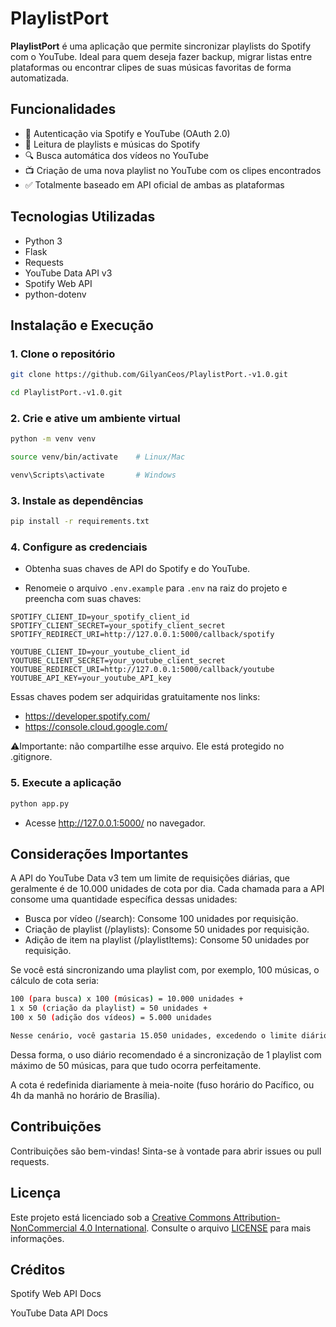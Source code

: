 # PlaylistPort

**PlaylistPort** é uma aplicação que permite sincronizar playlists do Spotify com o YouTube. Ideal para quem deseja fazer backup, migrar listas entre plataformas ou encontrar clipes de suas músicas favoritas de forma automatizada.

## Funcionalidades

- 🔐 Autenticação via Spotify e YouTube (OAuth 2.0)
- 📂 Leitura de playlists e músicas do Spotify
- 🔍 Busca automática dos vídeos no YouTube
- 📺 Criação de uma nova playlist no YouTube com os clipes encontrados
- ✅ Totalmente baseado em API oficial de ambas as plataformas

## Tecnologias Utilizadas

- Python 3
- Flask
- Requests
- YouTube Data API v3
- Spotify Web API
- python-dotenv

## Instalação e Execução

### 1. Clone o repositório

```bash
git clone https://github.com/GilyanCeos/PlaylistPort.-v1.0.git

cd PlaylistPort.-v1.0.git
```
### 2. Crie e ative um ambiente virtual

```bash
python -m venv venv

source venv/bin/activate    # Linux/Mac

venv\Scripts\activate       # Windows
```
### 3. Instale as dependências

```bash
pip install -r requirements.txt
```
### 4. Configure as credenciais

- Obtenha suas chaves de API do Spotify e do YouTube.

- Renomeie o arquivo `.env.example` para `.env` na raiz do projeto e preencha com suas chaves:

```env
SPOTIFY_CLIENT_ID=your_spotify_client_id
SPOTIFY_CLIENT_SECRET=your_spotify_client_secret
SPOTIFY_REDIRECT_URI=http://127.0.0.1:5000/callback/spotify

YOUTUBE_CLIENT_ID=your_youtube_client_id
YOUTUBE_CLIENT_SECRET=your_youtube_client_secret
YOUTUBE_REDIRECT_URI=http://127.0.0.1:5000/callback/youtube
YOUTUBE_API_KEY=your_youtube_API_key
```

Essas chaves podem ser adquiridas gratuitamente nos links:

  - https://developer.spotify.com/
  - https://console.cloud.google.com/

⚠️Importante: não compartilhe esse arquivo. Ele está protegido no .gitignore.

### 5. Execute a aplicação

```bash
python app.py
```
- Acesse http://127.0.0.1:5000/ no navegador.


## Considerações Importantes

A API do YouTube Data v3 tem um limite de requisições diárias, que geralmente é de 10.000 unidades de cota por dia. Cada chamada para a API consome uma quantidade específica dessas unidades:

  - Busca por vídeo (/search): Consome 100 unidades por requisição.
  - Criação de playlist (/playlists): Consome 50 unidades por requisição.
  - Adição de item na playlist (/playlistItems): Consome 50 unidades por requisição.

Se você está sincronizando uma playlist com, por exemplo, 100 músicas, o cálculo de cota seria:

  ```bash
  100 (para busca) x 100 (músicas) = 10.000 unidades + 
  1 x 50 (criação da playlist) = 50 unidades + 
  100 x 50 (adição dos vídeos) = 5.000 unidades

Nesse cenário, você gastaria 15.050 unidades, excedendo o limite diário em uma única execução.
  ```

Dessa forma, o uso diário recomendado é a sincronização de 1 playlist com máximo de 50 músicas, para que tudo ocorra perfeitamente.

A cota é redefinida diariamente à meia-noite (fuso horário do Pacífico, ou 4h da manhã no horário de Brasília).


## Contribuições

Contribuições são bem-vindas! Sinta-se à vontade para abrir issues ou pull requests.

## Licença

Este projeto está licenciado sob a [Creative Commons Attribution-NonCommercial 4.0 International](https://creativecommons.org/licenses/by-nc/4.0/deed.pt_BR). Consulte o arquivo [LICENSE](./license.md) para mais informações.

## Créditos

Spotify Web API Docs

YouTube Data API Docs
